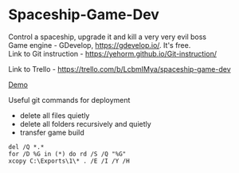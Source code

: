 # Spaceship-Game-Dev

Control a spaceship, upgrade it and kill a very very evil boss  
Game engine - GDevelop, https://gdevelop.io/. It's free.  
Link to Git instruction - https://yehorm.github.io/Git-instruction/

Link to Trello - https://trello.com/b/LcbmIMya/spaceship-game-dev

[Demo](https://yehorm.github.io/Spaceship-Game-Dev/)

Useful git commands for deployment
- delete all files quietly
- delete all folders recursively and quietly
- transfer game build
```
del /Q *.*
for /D %G in (*) do rd /S /Q "%G"
xcopy C:\Exports\1\* . /E /I /Y /H
```
